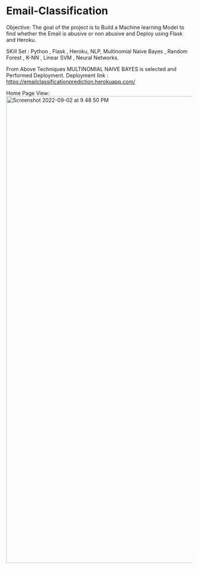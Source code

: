 # Email-Classification

Objective: The goal of the project is to Build a Machine learning Model to find whether the Email is abusive or non abusive and Deploy using Flask and Heroku.

SKill Set : Python , Flask , Heroku, NLP, Multinomial Naive Bayes , Random Forest , K-NN , Linear SVM , Neural Networks.

From Above Techniques MULTINOMIAL NAIVE BAYES is selected and Performed Deployment.
Deployment link : https://emailclassificationprediction.herokuapp.com/

Home Page View:
<img width="1263" alt="Screenshot 2022-09-02 at 9 48 50 PM" src="https://user-images.githubusercontent.com/60380599/188196497-a4dd2ab8-b203-4002-a71a-1a810e5eb0ee.png">
